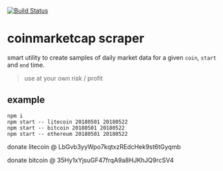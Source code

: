 [![Build Status](https://travis-ci.org/christian-fei/coinmarketcap-scraper.svg?branch=master)](https://travis-ci.org/christian-fei/coinmarketcap-scraper)

# coinmarketcap scraper

smart utility to create samples of daily market data for a given `coin`, `start` and `end` time.

> use at your own risk / profit


## example

```
npm i
npm start -- litecoin 20180501 20180522
npm start -- bitcoin 20180501 20180522
npm start -- ethereum 20180501 20180522
```

donate litecoin @ LbGvb3yyWpo7kqtxzREdcHek9st6tGyqmb

donate bitcoin @ 35Hy1xYjsuGF47frqA9a8HJKhJQ9rcSV4
